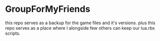 # GroupForMyFriends

this repo serves as a backup for the game files and it's versions.
plus this repo serves as a place where I alongside few others can keep our lua.rbx scripts.
